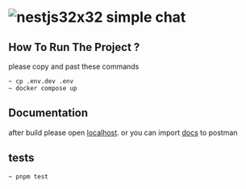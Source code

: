 # ![nestjs32x32](https://github.com/imanhpr/nest-assignment/assets/56130647/facef099-7c17-4d9c-ae36-84265b05e31a) simple chat

## How To Run The Project ?

please copy and past these commands

```
~ cp .env.dev .env
~ docker compose up
```

## Documentation

after build please open [localhost](http://localhost:3000/docs).
or you can import [docs]() to postman

## tests

```
~ pnpm test
```
